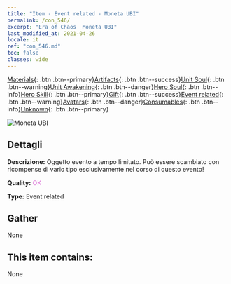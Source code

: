 ```yaml
---
title: "Item - Event related - Moneta UBI"
permalink: /con_546/
excerpt: "Era of Chaos  Moneta UBI"
last_modified_at: 2021-04-26
locale: it
ref: "con_546.md"
toc: false
classes: wide
---
```

 [Materials](/ItemsIT/){: .btn .btn--primary}[Artifacts](/ItemsIT/Artifacts/){: .btn .btn--success}[Unit Soul](/ItemsIT/UnitSoul/){: .btn .btn--warning}[Unit Awakening](/ItemsIT/UnitAwakening/){: .btn .btn--danger}[Hero Soul](/ItemsIT/HeroSoul/){: .btn .btn--info}[Hero Skill](/ItemsIT/HeroSkill/){: .btn .btn--primary}[Gift](/ItemsIT/Gift/){: .btn .btn--success}[Event related](/ItemsIT/Events/){: .btn .btn--warning}[Avatars](/ItemsIT/Avatars/){: .btn .btn--danger}[Consumables](/ItemsIT/Consumables/){: .btn .btn--info}[Unknown](/ItemsIT/Unknown/){: .btn .btn--primary}

 ![Moneta UBI](/images/t/i_10032.png)

## Dettagli
 **Descrizione:** Oggetto evento a tempo limitato. Può essere scambiato con ricompense di vario tipo esclusivamente nel corso di questo evento!

 **Quality:** <span style="color: #DA70D6">OK</span>

 **Type:** Event related

## Gather

  None

## This item contains:

  None


